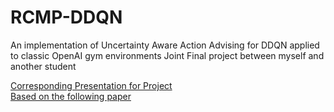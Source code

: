 # RCMP-DDQN
An implementation of Uncertainty Aware Action Advising for DDQN applied to classic OpenAI gym environments
Joint Final project between myself and another student

[Corresponding Presentation for Project](https://docs.google.com/presentation/d/1Z_-G3DVvHOSer7HzLrkk7zOLlHjXzhk-6t657bKgSAw/edit?usp=sharing)<br>
[Based on the following paper](https://ojs.aaai.org//index.php/AAAI/article/view/6036)<br>

